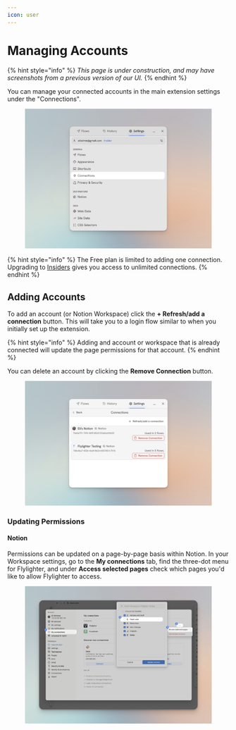 ```yaml
---
icon: user
---
```


# Managing Accounts

{% hint style="info" %}
_This page is under construction, and may have screenshots from a previous version of our UI._
{% endhint %}

You can manage your connected accounts in the main extension settings under the "Connections".

<figure><img src="../.gitbook/assets/CleanShot 2025-01-30 at 09.07.22 (1).png" alt=""><figcaption></figcaption></figure>

{% hint style="info" %}
The Free plan is limited to adding one connection. Upgrading to [Insiders](../insiders-features/overview.md) gives you access to unlimited connections.
{% endhint %}

## Adding Accounts

To add an account (or Notion Workspace) click the **+ Refresh/add a connection** button. This will take you to a login flow similar to when you initially set up the extension.

{% hint style="info" %}
Adding and account or workspace that is already connected will update the page permissions for that account.
{% endhint %}

You can delete an account by clicking the **Remove Connection** button.

<figure><img src="../.gitbook/assets/CleanShot 2025-01-30 at 09.10.34.png" alt=""><figcaption></figcaption></figure>

### Updating Permissions&#x20;

#### Notion

Permissions can be updated on a page-by-page basis within Notion. In your Workspace settings, go to the **My connections** tab, find the three-dot menu for Flylighter, and under **Access selected pages** check which pages you'd like to allow Flylighter to access.

<figure><img src="../.gitbook/assets/CleanShot 2025-01-31 at 09.28.06 (2).png" alt=""><figcaption></figcaption></figure>

